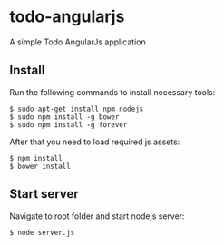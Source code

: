 # todo-angularjs
A simple Todo AngularJs application

## Install

Run the following commands to install necessary tools:

    $ sudo apt-get install npm nodejs
    $ sudo npm install -g bower
    $ sudo npm install -g forever

After that you need to load required js assets:

    $ npm install
    $ bower install

## Start server

Navigate to root folder and start nodejs server:

    $ node server.js